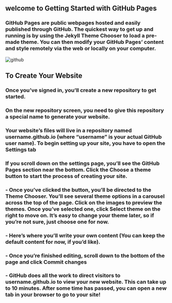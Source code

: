 ## welcome to Getting Started with GitHub Pages
###  GitHub Pages are public webpages hosted and easily published through GitHub. The quickest way to get up and running is by using the Jekyll Theme Chooser to load a pre-made theme. You can then modify your GitHub Pages’ content and style remotely via the web or locally on your computer.
![github](https://guides.github.com/features/pages/pages-home-page.png)
## To Create Your Website
### Once you’ve signed in, you’ll create a new repository to get started.
### On the new repository screen, you need to give this repository a special name to generate your website.
### Your website’s files will live in a repository named username.github.io (where “username” is your actual GitHub user name). To begin setting up your site, you have to open the Settings tab
### If you scroll down on the settings page, you’ll see the GitHub Pages section near the bottom. Click the Choose a theme button to start the process of creating your site.

### - Once you’ve clicked the button, you’ll be directed to the Theme Chooser. You’ll see several theme options in a carousel across the top of the page. Click on the images to preview the themes. Once you’ve selected one, click Select theme on the right to move on. It’s easy to change your theme later, so if you’re not sure, just choose one for now.
### - Here’s where you’ll write your own content (You can keep the default content for now, if you’d like).
### - Once you’re finished editing, scroll down to the bottom of the page and click Commit changes
### - GitHub does all the work to direct visitors to username.github.io to view your new website. This can take up to 10 minutes. After some time has passed, you can open a new tab in your browser to go to your site!

